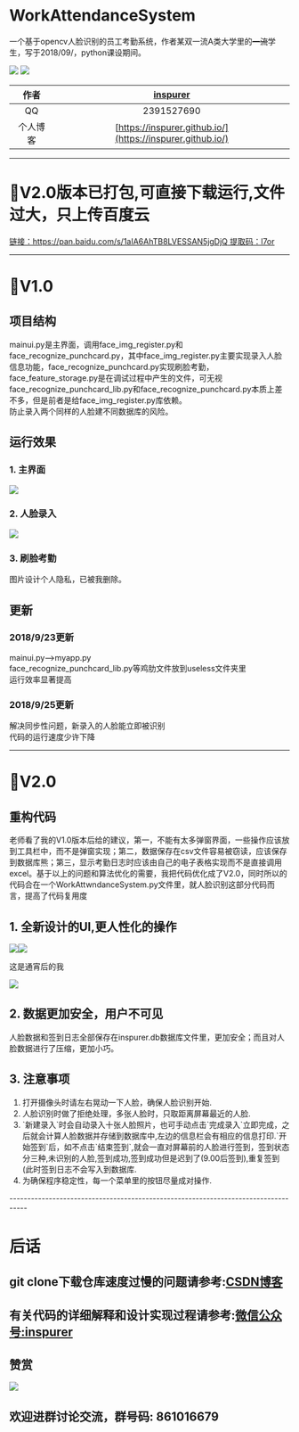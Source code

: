 # WorkAttendanceSystem    
一个基于opencv人脸识别的员工考勤系统，作者某双一流A类大学里的~~一流~~学生，写于2018/09/，python课设期间。  

 ![](https://img.shields.io/badge/opencv-cv2-green.svg)
 ![](https://img.shields.io/badge/dlib-19.4.0-red.svg)
 
|作者|[inspurer](https://inspurer.github.io/2018/06/07/%E6%9C%88%E5%B0%8F%E6%B0%B4%E9%95%BF%E7%9A%84%E7%94%B1%E6%9D%A5/#more)|
|:---:|:---:|
|QQ|2391527690|
|个人博客|[https://inspurer.github.io/](https://inspurer.github.io/)|



-----------------------------------------------------------------------------------  

# :dolphin:V2.0版本已打包,可直接下载运行,文件过大，只上传百度云  

[链接：https://pan.baidu.com/s/1aIA6AhTB8LVESSAN5jgDjQ 提取码：l7or](https://pan.baidu.com/s/1aIA6AhTB8LVESSAN5jgDjQ) 


------------------------------------------------------------------------------------

# :dolphin:V1.0    
## 项目结构    
mainui.py是主界面，调用face_img_register.py和face_recognize_punchcard.py，其中face_img_register.py主要实现录入人脸信息功能，face_recognize_punchcard.py实现刷脸考勤，face_feature_storage.py是在调试过程中产生的文件，可无视 
face_recognize_punchcard_lib.py和face_recognize_punchcard.py本质上差不多，但是前者是给face_img_register.py库依赖。    
防止录入两个同样的人脸建不同数据库的风险。   

## 运行效果   
### 1. 主界面   
![](pictures/1.png)   
### 2. 人脸录入   
![](pictures/2.png)    
### 3. 刷脸考勤   

图片设计个人隐私，已被我删除。

## 更新     
### 2018/9/23更新
mainui.py-->myapp.py   
face_recognize_punchcard_lib.py等鸡肋文件放到useless文件夹里    
运行效率显著提高   

### 2018/9/25更新    
解决同步性问题，新录入的人脸能立即被识别    
代码的运行速度少许下降    

----------------------------------------------------------------------------------------------

# :dolphin:V2.0   
## 重构代码   

老师看了我的V1.0版本后给的建议，第一，不能有太多弹窗界面，一些操作应该放到工具栏中，而不是弹窗实现；第二，数据保存在csv文件容易被窃读，应该保存到数据库熊；第三，显示考勤日志时应该由自己的电子表格实现而不是直接调用excel。基于以上的问题和算法优化的需要，我把代码优化成了V2.0，同时所以的代码合在一个WorkAttwndanceSystem.py文件里，就人脸识别这部分代码而言，提高了代码复用度

## 1. 全新设计的UI,更人性化的操作    
![](pictures/4.png)![](pictures/5.png)

这是通宵后的我

![](pictures/6.png)     
## 2. 数据更加安全，用户不可见
人脸数据和签到日志全部保存在inspurer.db数据库文件里，更加安全；而且对人脸数据进行了压缩，更加小巧。   
## 3. 注意事项   
<ol>
<li>打开摄像头时请左右晃动一下人脸，确保人脸识别开始.</li>
<li>人脸识别时做了拒绝处理，多张人脸时，只取距离屏幕最近的人脸.</li>
<li>`新建录入`时会自动录入十张人脸照片，也可手动点击`完成录入`立即完成，之后就会计算人脸数据并存储到数据库中,左边的信息栏会有相应的信息打印.</li?
<li>`开始签到`后，如不点击`结束签到`,就会一直对屏幕前的人脸进行签到，签到状态分三种,未识别的人脸,签到成功,签到成功但是迟到了(9.00后签到),重复签到(此时签到日志不会写入到数据库.</li>         
<li>为确保程序稳定性，每一个菜单里的按钮尽量成对操作.</li>  
</ol>
-----------------------------------------------------------------------------------

# 后话
## git clone下载仓库速度过慢的问题请参考:[CSDN博客](https://blog.csdn.net/ygdxt/article/details/82825013)

## 有关代码的详细解释和设计实现过程请参考:[微信公众号:inspurer](https://mp.weixin.qq.com/s/6BxBQoSwzhI6WooKMuTkNA)  

## 赞赏  
![](https://github.com/inspurer/WorkAttendanceSystem/blob/master/pictures/TIM%E5%9B%BE%E7%89%8720181208222337.png)  

## 欢迎进群讨论交流，群号码: 861016679

